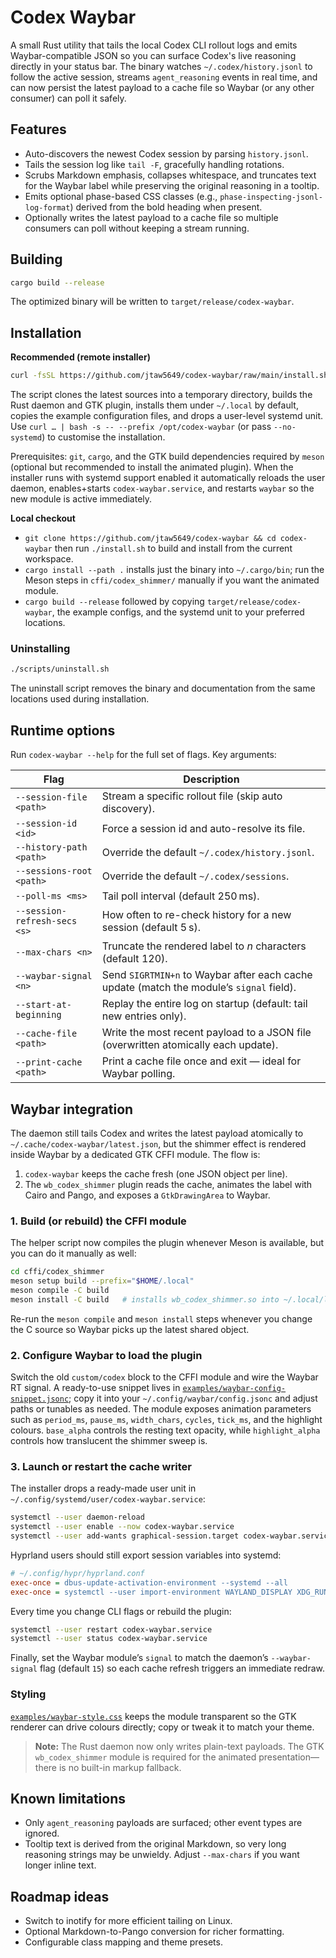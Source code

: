# Codex Waybar

A small Rust utility that tails the local Codex CLI rollout logs and emits
Waybar-compatible JSON so you can surface Codex's live reasoning directly in
your status bar. The binary watches `~/.codex/history.jsonl` to follow the
active session, streams `agent_reasoning` events in real time, and can now
persist the latest payload to a cache file so Waybar (or any other consumer)
can poll it safely.

## Features

- Auto-discovers the newest Codex session by parsing `history.jsonl`.
- Tails the session log like `tail -F`, gracefully handling rotations.
- Scrubs Markdown emphasis, collapses whitespace, and truncates text for the
  Waybar label while preserving the original reasoning in a tooltip.
- Emits optional phase-based CSS classes (e.g., `phase-inspecting-jsonl-log-format`)
  derived from the bold heading when present.
- Optionally writes the latest payload to a cache file so multiple consumers
  can poll without keeping a stream running.

## Building

```bash
cargo build --release
```

The optimized binary will be written to `target/release/codex-waybar`.

## Installation

**Recommended (remote installer)**

```bash
curl -fsSL https://github.com/jtaw5649/codex-waybar/raw/main/install.sh | bash
```

The script clones the latest sources into a temporary directory, builds the Rust
daemon and GTK plugin, installs them under `~/.local` by default, copies the
example configuration files, and drops a user-level systemd unit. Use
`curl … | bash -s -- --prefix /opt/codex-waybar` (or pass `--no-systemd`) to
customise the installation.

Prerequisites: `git`, `cargo`, and the GTK build dependencies required by
`meson` (optional but recommended to install the animated plugin). When the
installer runs with systemd support enabled it automatically reloads the user
daemon, enables+starts `codex-waybar.service`, and restarts `waybar` so the new
module is active immediately.

**Local checkout**

- `git clone https://github.com/jtaw5649/codex-waybar && cd codex-waybar`
  then run `./install.sh` to build and install from the current workspace.
- `cargo install --path .` installs just the binary into `~/.cargo/bin`; run the
  Meson steps in `cffi/codex_shimmer/` manually if you want the animated module.
- `cargo build --release` followed by copying
  `target/release/codex-waybar`, the example configs, and the systemd unit to
  your preferred locations.

### Uninstalling

```bash
./scripts/uninstall.sh
```

The uninstall script removes the binary and documentation from the same
locations used during installation.

## Runtime options

Run `codex-waybar --help` for the full set of flags. Key arguments:

| Flag | Description |
| --- | --- |
| `--session-file <path>` | Stream a specific rollout file (skip auto discovery). |
| `--session-id <id>` | Force a session id and auto-resolve its file. |
| `--history-path <path>` | Override the default `~/.codex/history.jsonl`. |
| `--sessions-root <path>` | Override the default `~/.codex/sessions`. |
| `--poll-ms <ms>` | Tail poll interval (default 250 ms). |
| `--session-refresh-secs <s>` | How often to re-check history for a new session (default 5 s). |
| `--max-chars <n>` | Truncate the rendered label to _n_ characters (default 120). |
| `--waybar-signal <n>` | Send `SIGRTMIN+n` to Waybar after each cache update (match the module’s `signal` field). |
| `--start-at-beginning` | Replay the entire log on startup (default: tail new entries only). |
| `--cache-file <path>` | Write the most recent payload to a JSON file (overwritten atomically each update). |
| `--print-cache <path>` | Print a cache file once and exit — ideal for Waybar polling. |

## Waybar integration

The daemon still tails Codex and writes the latest payload atomically to
`~/.cache/codex-waybar/latest.json`, but the shimmer effect is rendered inside
Waybar by a dedicated GTK CFFI module. The flow is:

1. `codex-waybar` keeps the cache fresh (one JSON object per line).
2. The `wb_codex_shimmer` plugin reads the cache, animates the label with Cairo
   and Pango, and exposes a `GtkDrawingArea` to Waybar.

### 1. Build (or rebuild) the CFFI module

The helper script now compiles the plugin whenever Meson is available, but you
can do it manually as well:

```bash
cd cffi/codex_shimmer
meson setup build --prefix="$HOME/.local"
meson compile -C build
meson install -C build   # installs wb_codex_shimmer.so into ~/.local/lib/waybar
```

Re-run the `meson compile` and `meson install` steps whenever you change the C
source so Waybar picks up the latest shared object.

### 2. Configure Waybar to load the plugin

Switch the old `custom/codex` block to the CFFI module and wire the Waybar RT
signal. A ready-to-use snippet lives in
[`examples/waybar-config-snippet.jsonc`](examples/waybar-config-snippet.jsonc);
copy it into your `~/.config/waybar/config.jsonc` and adjust paths or tunables
as needed. The module exposes animation parameters such as `period_ms`,
`pause_ms`, `width_chars`, `cycles`, `tick_ms`, and the highlight colours.
`base_alpha` controls the resting text opacity, while `highlight_alpha`
controls how translucent the shimmer sweep is.

### 3. Launch or restart the cache writer

The installer drops a ready-made user unit in
`~/.config/systemd/user/codex-waybar.service`:

```bash
systemctl --user daemon-reload
systemctl --user enable --now codex-waybar.service
systemctl --user add-wants graphical-session.target codex-waybar.service
```

Hyprland users should still export session variables into systemd:

```ini
# ~/.config/hypr/hyprland.conf
exec-once = dbus-update-activation-environment --systemd --all
exec-once = systemctl --user import-environment WAYLAND_DISPLAY XDG_RUNTIME_DIR XDG_SESSION_TYPE
```

Every time you change CLI flags or rebuild the plugin:

```bash
systemctl --user restart codex-waybar.service
systemctl --user status codex-waybar.service
```

Finally, set the Waybar module’s `signal` to match the daemon’s
`--waybar-signal` flag (default `15`) so each cache refresh triggers an immediate
redraw.

### Styling

[`examples/waybar-style.css`](examples/waybar-style.css) keeps the module
transparent so the GTK renderer can drive colours directly; copy or tweak it to
match your theme.

> **Note:** The Rust daemon now only writes plain-text payloads. The GTK
> `wb_codex_shimmer` module is required for the animated presentation—there is
> no built-in markup fallback.

## Known limitations

- Only `agent_reasoning` payloads are surfaced; other event types are ignored.
- Tooltip text is derived from the original Markdown, so very long reasoning
  strings may be unwieldy. Adjust `--max-chars` if you want longer inline text.

## Roadmap ideas

- Switch to inotify for more efficient tailing on Linux.
- Optional Markdown-to-Pango conversion for richer formatting.
- Configurable class mapping and theme presets.
